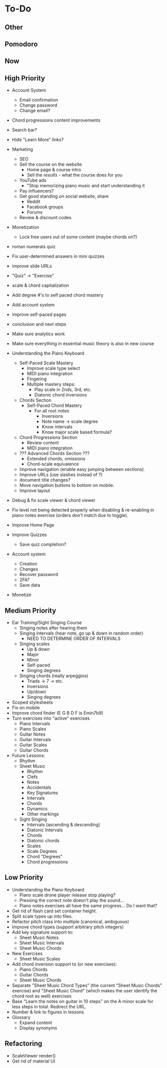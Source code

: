 # To-Do
## Other
## Pomodoro
## Now
## High Priority
* Account System
  * Email confirmation
  * Change password
  * Change email?
* Chord progressions content improvements
* Search bar?
* Hide "Learn More" links?

* Marketing
  * SEO
  * Sell the course on the website
    * Home page & course intro
    * Sell the *results* - what the course does for you
  * YouTube ads
    * "Stop memorizing piano music and start understanding it
  * Pay influencers?
  * Get good standing on social website, share
    * Reddit
    * Facebook groups
    * Forums
  * Review & discount codes
* Monetization
  * Lock free users out of some content (maybe chords on?)

* roman numerals quiz
* Fix user-determined answers in mini quizzes
* improve slide URLs
* "Quiz" -> "Exercise"
* scale & chord capitalization
* Add degree #'s to self paced chord mastery
* Add account system
* improve self-paced pages
* conclusion and next steps
* Make sure analytics work

* Make sure everything in essential music theory is also in new course
* Understanding the Piano Keyboard
  * Self-Paced Scale Mastery
    * Improve scale type select
    * MIDI piano integration
    * Fingering
    * Multiple mastery steps:
      * Play scale in 2nds, 3rd, etc.
      * Diatonic chord inversions
  * Chords Section
    * Self-Paced Chord Mastery
      * For all root notes
        * Inversions
        * Note name -> scale degree
        * Know intervals
        * Know major scale based formula?
  * Chord Progressions Section
    * Review content
    * MIDI piano integration
  * ??? Advanced Chords Section ???
    * Extended chords, omissions
    * Chord-scale equivalence
  * Improve navigation (enable easy jumping between sections).
  * Improve URLs (use slashes instead of ?)
  * document title changes?
  * Move navigation buttons to bottom on mobile.
  * Improve layout
* Debug & fix scale viewer & chord viewer
* Fix level not being detected properly when disabling & re-enabling in piano notes exercise (orders don't match due to toggle).
* Improve Home Page
* Improve Quizzes
  * Save quiz completion?
* Account system
  * Creation
  * Changes
  * Recover password
  * 2FA?
  * Save data
* Monetize
## Medium Priority
* Ear Training/Sight Singing Course
  * Singing notes after hearing them
  * Singing intervals (hear note, go up & down in random order)
    * NEED TO DETERMINE ORDER OF INTERVALS
  * Singing scales
    * Up & down
    * Major
    * Minor
    * Self-paced
    * Singing degrees
  * Singing chords (really arpeggios)
    * Triads -> 7 -> etc.
    * Inversions
    * Up/down
    * Singing degrees
* Scoped stylesheets
* Fix on mobile
* Improve chord finder (E G B D F is Emin7b9)
* Turn exercises into "active" exercises
  * Piano Intervals
  * Piano Scales
  * Guitar Notes
  * Guitar Intervals
  * Guitar Scales
  * Guitar Chords
* Future Lessons:
  * Rhythm
  * Sheet Music
    * Rhythm
    * Clefs
    * Notes
    * Accidentals
    * Key Signatures
    * Intervals
    * Chords
    * Dynamics
    * Other markings
  * Sight Singing
    * Intervals (ascending & descending)
    * Diatonic Intervals
    * Chords
    * Diatonic chords
    * Scales
    * Scale Degrees
    * Chord "Degrees"
    * Chord progressions
## Low Priority
* Understanding the Piano Keyboard
  * Piano scale drone player release stop playing?
  * Pressing the correct note doesn't play the sound...
  * Piano notes exercises all have the same progress... Do I want that?
* Get rid of flash card set container height.
* Split scale types up into files.
* Refactor pitch class into multiple (canonical, ambiguous)
* Improve chord types (support arbitrary pitch integers)
* Add key signature support to:
  * Sheet Music Notes
  * Sheet Music Intervals
  * Sheet Music Chords
* New Exercises
  * Sheet Music Scales
* Add chord inversion support to (or new exercises):
  * Piano Chords
  * Guitar Chords
  * Sheet Music Chords
* Separate "Sheet Music Chord Types" (the current "Sheet Music Chords" exercise) and "Sheet Music Chord" (which makes the user identify the chord root as well) exercises
* Base "Learn the notes on guitar in 10 steps" on the A minor scale for less steps in total. Redirect the URL.
* Number & link to figures in lessons
* Glossary
  * Expand content
  * Display synonyms
## Refactoring
* ScaleViewer render()
* Get rid of material UI
